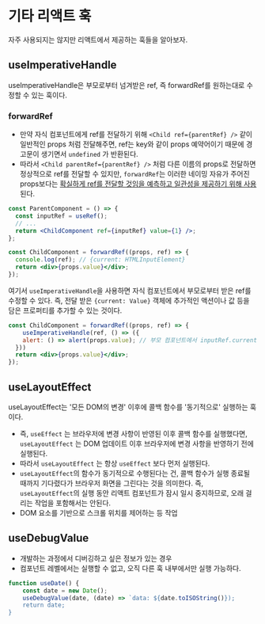 # 기타 리액트 훅

자주 사용되지는 않지만 리액트에서 제공하는 훅들을 알아보자.

## useImperativeHandle

useImperativeHandle은 부모로부터 넘겨받은 ref, 즉 forwardRef를 원하는대로 수정할 수 있는 훅이다.

### forwardRef

- 만약 자식 컴포넌트에게 ref를 전달하기 위해 `<Child ref={parentRef} />` 같이 일반적인 props 처럼 전달해주면, ref는 key와 같이 props 예약어이기 때문에 경고문이 생기면서 `undefined` 가 반환된다.
- 따라서 `<Child parentRef={parentRef} />` 처럼 다른 이름의 props로 전달하면 정상적으로 ref를 전달할 수 있지만, `forwardRef`는 이러한 네이밍 자유가 주어진 props보다는 <u>확실하게 ref를 전달할 것임을 예측하고 일관성을 제공하기 위해 사용</u>된다.

```jsx
const ParentComponent = () => {
  const inputRef = useRef();
  // ...
  return <ChildComponent ref={inputRef} value={1} />;
};

const ChildComponent = forwardRef((props, ref) => {
  console.log(ref); // {current: HTMLInputElement}
  return <div>{props.value}</div>;
});
```

여기서 `useImperativeHandle`을 사용하면 자식 컴포넌트에서 부모로부터 받은 ref를 수정할 수 있다. 즉, 전달 받은 `{current: Value}` 객체에 추가적인 액션이나 값 등을 담은 프로퍼티를 추가할 수 있는 것이다.

```jsx
const ChildComponent = forwardRef((props, ref) => {
 	useImperativeHandle(ref, () => ({
    alert: () => alert(props.value); // 부모 컴포넌트에서 inputRef.current.alert() 호출 가능
  }))
  return <div>{props.value}</div>;
});
```

## useLayoutEffect

useLayoutEffect는 '모든 DOM의 변경' 이후에 콜백 함수를 '동기적으로' 실행하는 훅이다.

- 즉, `useEffect` 는 브라우저에 변경 사항이 반영된 이후 콜백 함수를 실행했다면, `useLayoutEffect` 는 DOM 업데이트 이후 브라우저에 변경 사항을 반영하기 전에 실행된다.
- 따라서 `useLayoutEffect` 는 항상 `useEffect` 보다 먼저 실행된다.
- `useLayoutEffect`의 함수가 동기적으로 수행된다는 건, 콜백 함수가 실행 종료될 때까지 기다렸다가 브라우저 화면을 그린다는 것을 의미한다. 즉, `useLayoutEffect`의 실행 동안 리액트 컴포넌트가 잠시 일시 중지하므로, 오래 걸리는 작업을 포함해서는 안된다.
- DOM 요소를 기반으로 스크롤 위치를 제어하는 등 작업

## useDebugValue

- 개발하는 과정에서 디버깅하고 싶은 정보가 있는 경우
- 컴포넌트 레벨에서는 실행할 수 없고, 오직 다른 훅 내부에서만 실행 가능하다.

```js
function useDate() {
	const date = new Date();
	useDebugValue(date, (date) => `data: ${date.toISOString()});
	return date;
}
```
